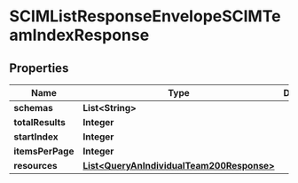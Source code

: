 

# SCIMListResponseEnvelopeSCIMTeamIndexResponse


## Properties

| Name | Type | Description | Notes |
|------------ | ------------- | ------------- | -------------|
|**schemas** | **List&lt;String&gt;** |  |  |
|**totalResults** | **Integer** |  |  |
|**startIndex** | **Integer** |  |  |
|**itemsPerPage** | **Integer** |  |  |
|**resources** | [**List&lt;QueryAnIndividualTeam200Response&gt;**](QueryAnIndividualTeam200Response.md) |  |  |



